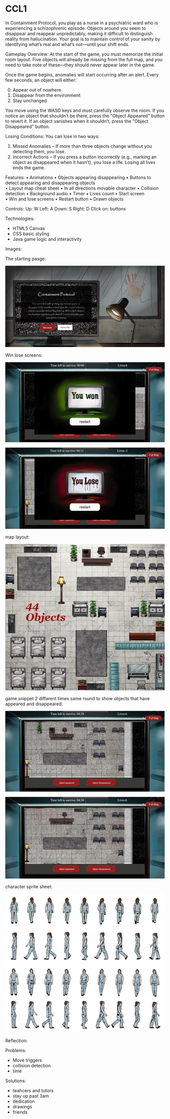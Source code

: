 # CCL1

In Containment Protocol, you play as a nurse in a psychiatric ward who is experiencing a schizophrenic episode. Objects around you seem to disappear and reappear unpredictably, making it difficult to distinguish reality from hallucination. Your goal is to maintain control of your sanity by identifying what’s real and what’s not—until your shift ends.

Gameplay Overview: 
At the start of the game, you must memorize the initial room layout. Five objects will already be missing from the full map, and you need to take note of these—they should never appear later in the game.

Once the game begins, anomalies will start occurring after an alert. Every few seconds, an object will either:

0.	Appear out of nowhere
1.	 Disappear from the environment
2.	Stay unchanged

You move using the WASD keys and must carefully observe the room. If you notice an object that shouldn’t be there, press the "Object Appeared" button to revert it. If an object vanishes when it shouldn’t, press the "Object Disappeared" button.

Losing Conditions:
You can lose in two ways:

1.	Missed Anomalies – If more than three objects change without you detecting them, you lose.
2.	Incorrect Actions – If you press a button incorrectly (e.g., marking an object as disappeared when it hasn’t), you lose a life. Losing all lives ends the game.

Features:
•	Animations 
•	Objects appearing disappearing 
•	Buttons to detect appearing and disappearing objects  
•	Layout map cheat sheet 
•	In all directions movable character 
•	Collision detection 
•	Background audio 
•	Timer 
•	Lives count 
•	Start screen  
•	Win and lose screens 
•	Restart button 
•	Drawn objects
 
Controls: 
Up: W 
Left: A 
Down: S 
Right: D 
Click on: buttons 

Technologies: 
-	HTML5 Canvas
-	CSS basic styling
-	Java game logic and interactivity 


Images: 

The starting pasge:

![start screen](startScreen.JPG)

Win lose screens:

![win screen](winScreen.JPG)

![lose screen](loseScreen.JPG)

map layout:

![map](map.jpeg)

game snippet 2 diffarent times same round to show objects that have appeared and disappeared:

![snippet 2](snippet1.JPG)

![snippet 1](snippet2.JPG)

character sprite sheet:

![character sprite](character.jpeg)

Reflection:

Problems:
- Move triggers
- collision detection
- time

Solutions:
 - teahcers and tutors
 - stay up past 3am
 - dedication
 - drawings
 - friends
   






